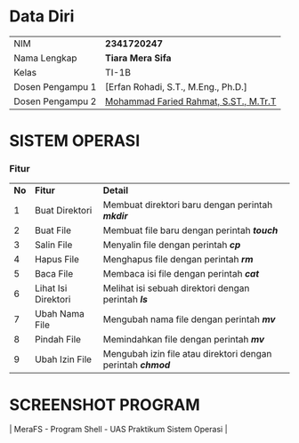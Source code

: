 # Data Diri

|  |  |
|--|--|
| NIM | **2341720247** |
| Nama Lengkap | **Tiara Mera Sifa** |
| Kelas | TI-1B |
| Dosen Pengampu 1| [Erfan Rohadi, S.T., M.Eng., Ph.D.] |
| Dosen Pengampu 2| [Mohammad Faried Rahmat, S.ST., M.Tr.T](https://github.com/mrhmt80) |

# SISTEM OPERASI
### Fitur 
|  |  |  |
|--|--|--|
|**No**| **Fitur** | **Detail** |
| 1 | Buat Direktori | Membuat direktori baru dengan perintah ***mkdir*** |
| 2 | Buat File | Membuat file baru dengan perintah ***touch*** |
| 3 | Salin File | Menyalin file dengan perintah ***cp*** |
| 4 | Hapus File | Menghapus file dengan perintah ***rm*** |
| 5 | Baca File | Membaca isi file dengan perintah ***cat*** |
| 6 | Lihat Isi Direktori | Melihat isi sebuah direktori dengan perintah ***ls*** |
| 7 | Ubah Nama File | Mengubah nama file dengan perintah ***mv*** |
| 8 | Pindah File | Memindahkan file dengan perintah ***mv*** |
| 9 | Ubah Izin File | Mengubah izin file atau direktori dengan perintah ***chmod*** |


# SCREENSHOT PROGRAM


| MeraFS - Program Shell - UAS Praktikum Sistem Operasi |